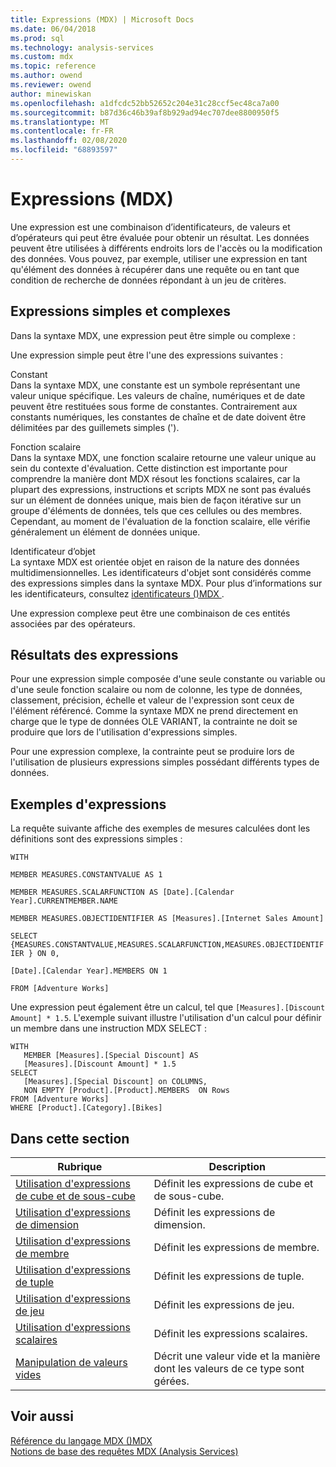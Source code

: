 ```yaml
---
title: Expressions (MDX) | Microsoft Docs
ms.date: 06/04/2018
ms.prod: sql
ms.technology: analysis-services
ms.custom: mdx
ms.topic: reference
ms.author: owend
ms.reviewer: owend
author: minewiskan
ms.openlocfilehash: a1dfcdc52bb52652c204e31c28ccf5ec48ca7a00
ms.sourcegitcommit: b87d36c46b39af8b929ad94ec707dee8800950f5
ms.translationtype: MT
ms.contentlocale: fr-FR
ms.lasthandoff: 02/08/2020
ms.locfileid: "68893597"
---
```

# <a name="expressions-mdx"></a>Expressions (MDX)


  Une expression est une combinaison d’identificateurs, de valeurs et d’opérateurs qui peut être évaluée pour obtenir un résultat. Les données peuvent être utilisées à différents endroits lors de l'accès ou la modification des données. Vous pouvez, par exemple, utiliser une expression en tant qu'élément des données à récupérer dans une requête ou en tant que condition de recherche de données répondant à un jeu de critères.  
  
## <a name="simple-and-complex-expressions"></a>Expressions simples et complexes  
 Dans la syntaxe MDX, une expression peut être simple ou complexe :  
  
 Une expression simple peut être l'une des expressions suivantes :  
  
 Constant  
 Dans la syntaxe MDX, une constante est un symbole représentant une valeur unique spécifique. Les valeurs de chaîne, numériques et de date peuvent être restituées sous forme de constantes. Contrairement aux constants numériques, les constantes de chaîne et de date doivent être délimitées par des guillemets simples (').  
  
 Fonction scalaire  
 Dans la syntaxe MDX, une fonction scalaire retourne une valeur unique au sein du contexte d'évaluation. Cette distinction est importante pour comprendre la manière dont MDX résout les fonctions scalaires, car la plupart des expressions, instructions et scripts MDX ne sont pas évalués sur un élément de données unique, mais bien de façon itérative sur un groupe d'éléments de données, tels que ces cellules ou des membres. Cependant, au moment de l'évaluation de la fonction scalaire, elle vérifie généralement un élément de données unique.  
  
 Identificateur d’objet  
 La syntaxe MDX est orientée objet en raison de la nature des données multidimensionnelles. Les identificateurs d'objet sont considérés comme des expressions simples dans la syntaxe MDX. Pour plus d’informations sur les identificateurs, consultez [identificateurs &#40;&#41;MDX ](../mdx/identifiers-mdx.md).  
  
 Une expression complexe peut être une combinaison de ces entités associées par des opérateurs.  
  
## <a name="expression-results"></a>Résultats des expressions  
 Pour une expression simple composée d'une seule constante ou variable ou d'une seule fonction scalaire ou nom de colonne, les type de données, classement, précision, échelle et valeur de l'expression sont ceux de l'élément référencé. Comme la syntaxe MDX ne prend directement en charge que le type de données OLE VARIANT, la contrainte ne doit se produire que lors de l'utilisation d'expressions simples.  
  
 Pour une expression complexe, la contrainte peut se produire lors de l'utilisation de plusieurs expressions simples possédant différents types de données.  
  
## <a name="expression-examples"></a>Exemples d'expressions  
 La requête suivante affiche des exemples de mesures calculées dont les définitions sont des expressions simples :  
  
 `WITH`  
  
 `MEMBER MEASURES.CONSTANTVALUE AS 1`  
  
 `MEMBER MEASURES.SCALARFUNCTION AS [Date].[Calendar Year].CURRENTMEMBER.NAME`  
  
 `MEMBER MEASURES.OBJECTIDENTIFIER AS [Measures].[Internet Sales Amount]`  
  
 `SELECT {MEASURES.CONSTANTVALUE,MEASURES.SCALARFUNCTION,MEASURES.OBJECTIDENTIFIER } ON 0,`  
  
 `[Date].[Calendar Year].MEMBERS ON 1`  
  
 `FROM [Adventure Works]`  
  
 Une expression peut également être un calcul, tel que `[Measures].[Discount Amount] * 1.5`. L'exemple suivant illustre l'utilisation d'un calcul pour définir un membre dans une instruction MDX SELECT :  
  
```  
WITH   
   MEMBER [Measures].[Special Discount] AS  
   [Measures].[Discount Amount] * 1.5  
SELECT   
   [Measures].[Special Discount] on COLUMNS,  
   NON EMPTY [Product].[Product].MEMBERS  ON Rows  
FROM [Adventure Works]  
WHERE [Product].[Category].[Bikes]  
```  
  
## <a name="in-this-section"></a>Dans cette section  
  
|Rubrique|Description|  
|-----------|-----------------|  
|[Utilisation d'expressions de cube et de sous-cube](../mdx/using-cube-and-subcube-expressions.md)|Définit les expressions de cube et de sous-cube.|  
|[Utilisation d'expressions de dimension](../mdx/using-dimension-expressions.md)|Définit les expressions de dimension.|  
|[Utilisation d'expressions de membre](../mdx/using-member-expressions.md)|Définit les expressions de membre.|  
|[Utilisation d'expressions de tuple](../mdx/using-tuple-expressions.md)|Définit les expressions de tuple.|  
|[Utilisation d'expressions de jeu](../mdx/using-set-expressions.md)|Définit les expressions de jeu.|  
|[Utilisation d'expressions scalaires](../mdx/using-scalar-expressions.md)|Définit les expressions scalaires.|  
|[Manipulation de valeurs vides](../mdx/working-with-empty-values.md)|Décrit une valeur vide et la manière dont les valeurs de ce type sont gérées.|  
  
## <a name="see-also"></a>Voir aussi  
 [Référence du langage MDX &#40;&#41;MDX](../mdx/mdx-language-reference-mdx.md)   
 [Notions de base des requêtes MDX &#40;Analysis Services&#41;](https://docs.microsoft.com/analysis-services/multidimensional-models/mdx/mdx-query-fundamentals-analysis-services)  
  
  
